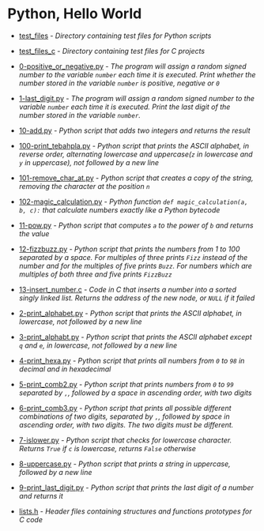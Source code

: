 # Python, Hello World

- [test_files](https://github.com/KristiSeraj/holbertonschool-higher_level_programming/tree/main/0x01-python-if_else_loops_functions/test_files) - *Directory containing test files for Python scripts*

- [test_files_c](https://github.com/KristiSeraj/holbertonschool-higher_level_programming/tree/main/0x01-python-if_else_loops_functions/test_files_c) - *Directory containing test files for C projects*

- [0-positive_or_negative.py](https://github.com/KristiSeraj/holbertonschool-higher_level_programming/blob/main/0x01-python-if_else_loops_functions/0-positive_or_negative.py) - *The program will assign a random signed number to the variable `number` each time it is executed. Print whether the number stored in the variable `number` is positive, negative or `0`*

- [1-last_digit.py](https://github.com/KristiSeraj/holbertonschool-higher_level_programming/blob/main/0x01-python-if_else_loops_functions/1-last_digit.py) - *The program will assign a random signed number to the variable `number` each time it is executed. Print the last digit of the number stored in the variable `number`.*

- [10-add.py](https://github.com/KristiSeraj/holbertonschool-higher_level_programming/blob/main/0x01-python-if_else_loops_functions/10-add.py) - *Python script that adds two integers and returns the result*

- [100-print_tebahpla.py](https://github.com/KristiSeraj/holbertonschool-higher_level_programming/blob/main/0x01-python-if_else_loops_functions/100-print_tebahpla.py) - *Python script that prints the ASCII alphabet, in reverse order, alternating lowercase and uppercase(`z` in lowercase and `y` in uppercase), not followed by a new line*

- [101-remove_char_at.py](https://github.com/KristiSeraj/holbertonschool-higher_level_programming/blob/main/0x01-python-if_else_loops_functions/101-remove_char_at.py) - *Python script that creates a copy of the string, removing the character at the position `n`*

- [102-magic_calculation.py](https://github.com/KristiSeraj/holbertonschool-higher_level_programming/blob/main/0x01-python-if_else_loops_functions/102-magic_calculation.py) - *Python function `def magic_calculation(a, b, c):` that calculate numbers exactly like a Python bytecode*

- [11-pow.py](https://github.com/KristiSeraj/holbertonschool-higher_level_programming/blob/main/0x01-python-if_else_loops_functions/11-pow.py) - *Python script that computes `a` to the power of `b` and returns the value*

- [12-fizzbuzz.py](https://github.com/KristiSeraj/holbertonschool-higher_level_programming/blob/main/0x01-python-if_else_loops_functions/12-fizzbuzz.py) - *Python script that prints the numbers from 1 to 100 separated by a space. For multiples of three prints `Fizz` instead of the number and for the multiples of five prints `Buzz`. For numbers which are multiples of both three and five prints `FizzBuzz`*

- [13-insert_number.c](https://github.com/KristiSeraj/holbertonschool-higher_level_programming/blob/main/0x01-python-if_else_loops_functions/13-insert_number.c) - *Code in C that inserts a number into a sorted singly linked list. Returns the address of the new node, or `NULL` if it failed*

- [2-print_alphabet.py](https://github.com/KristiSeraj/holbertonschool-higher_level_programming/blob/main/0x01-python-if_else_loops_functions/2-print_alphabet.py) - *Python script that prints the ASCII alphabet, in lowercase, not followed by a new line*

- [3-print_alphabt.py](https://github.com/KristiSeraj/holbertonschool-higher_level_programming/blob/main/0x01-python-if_else_loops_functions/3-print_alphabt.py) - *Python script that prints the ASCII alphabet except `q` and `e`, in lowercase, not followed by a new line*

- [4-print_hexa.py](https://github.com/KristiSeraj/holbertonschool-higher_level_programming/blob/main/0x01-python-if_else_loops_functions/4-print_hexa.py) - *Python script that prints all numbers from `0` to `98` in decimal and in hexadecimal*

- [5-print_comb2.py](https://github.com/KristiSeraj/holbertonschool-higher_level_programming/blob/main/0x01-python-if_else_loops_functions/5-print_comb2.py) - *Python script that prints numbers from `0` to `99` separated by `,`, followed by a space in ascending order, with two digits*

- [6-print_comb3.py](https://github.com/KristiSeraj/holbertonschool-higher_level_programming/blob/main/0x01-python-if_else_loops_functions/6-print_comb3.py) - *Python script that prints all possible different combinations of two digits, separated by `,`, followed by space in ascending order, with two digits. The two digits must be different.*

- [7-islower.py](https://github.com/KristiSeraj/holbertonschool-higher_level_programming/blob/main/0x01-python-if_else_loops_functions/7-islower.py) - *Python script that checks for lowercase character. Returns `True` if `c` is lowercase, returns `False` otherwise*

- [8-uppercase.py](https://github.com/KristiSeraj/holbertonschool-higher_level_programming/blob/main/0x01-python-if_else_loops_functions/8-uppercase.py) - *Python script that prints a string in uppercase, followed by a new line*

- [9-print_last_digit.py](https://github.com/KristiSeraj/holbertonschool-higher_level_programming/blob/main/0x01-python-if_else_loops_functions/9-print_last_digit.py) - *Python script that prints the last digit of a number and returns it*

- [lists.h](https://github.com/KristiSeraj/holbertonschool-higher_level_programming/blob/main/0x01-python-if_else_loops_functions/lists.h) - *Header files containing structures and functions prototypes for C code*
